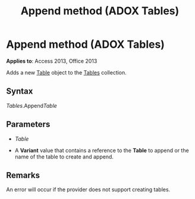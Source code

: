 ﻿---
title: Append method (ADOX Tables)
TOCTitle: Append method (ADOX Tables)
ms:assetid: 9e9fd57c-a856-6179-013f-9f378c3b7df0
ms:mtpsurl: https://msdn.microsoft.com/library/JJ249726(v=office.15)
ms:contentKeyID: 48546664
ms.date: 09/18/2015
mtps_version: v=office.15
---

# Append method (ADOX Tables)


**Applies to**: Access 2013, Office 2013


Adds a new [Table](table-object-adox.md) object to the [Tables](tables-collection-adox.md) collection.

## Syntax

*Tables*.Append*Table*

## Parameters

  - *Table*

  - A **Variant** value that contains a reference to the **Table** to append or the name of the table to create and append.

## Remarks

An error will occur if the provider does not support creating tables.

